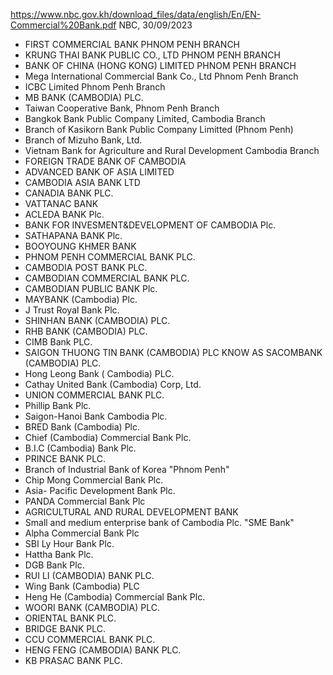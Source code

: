 https://www.nbc.gov.kh/download_files/data/english/En/EN-Commercial%20Bank.pdf
NBC, 30/09/2023
- FIRST COMMERCIAL BANK PHNOM PENH BRANCH
- KRUNG THAI BANK PUBLIC CO., LTD PHNOM PENH BRANCH
- BANK OF CHINA (HONG KONG) LIMITED PHNOM PENH BRANCH
- Mega International Commercial Bank Co., Ltd Phnom Penh Branch
- ICBC Limited Phnom Penh Branch
- MB BANK (CAMBODIA) PLC.
- Taiwan Cooperative Bank, Phnom Penh Branch
- Bangkok Bank Public Company Limited, Cambodia Branch
- Branch of Kasikorn Bank Public Company Limitted (Phnom Penh)
- Branch of Mizuho Bank, Ltd.
- Vietnam Bank for Agriculture and Rural Development Cambodia Branch
- FOREIGN TRADE BANK OF CAMBODIA
- ADVANCED BANK OF ASIA LIMITED
- CAMBODIA ASIA BANK LTD
- CANADIA BANK PLC.
- VATTANAC BANK
- ACLEDA BANK Plc.
- BANK FOR INVESMENT&DEVELOPMENT OF CAMBODIA Plc.
- SATHAPANA BANK Plc.
- BOOYOUNG KHMER BANK
- PHNOM PENH COMMERCIAL BANK PLC.
- CAMBODIA POST BANK PLC.
- CAMBODIAN COMMERCIAL BANK PLC.
- CAMBODIAN PUBLIC BANK Plc.
- MAYBANK (Cambodia) Plc.
- J Trust Royal Bank Plc.
- SHINHAN BANK (CAMBODIA) PLC.
- RHB BANK (CAMBODIA) PLC.
- CIMB Bank PLC.
- SAIGON THUONG TIN BANK (CAMBODIA) PLC KNOW AS SACOMBANK (CAMBODIA) PLC.
- Hong Leong Bank ( Cambodia) PLC.
- Cathay United Bank (Cambodia) Corp, Ltd.
- UNION COMMERCIAL BANK PLC.
- Phillip Bank Plc.
- Saigon-Hanoi Bank Cambodia Plc.
- BRED Bank (Cambodia) Plc.
- Chief (Cambodia) Commercial Bank Plc.
- B.I.C (Cambodia) Bank Plc.
- PRINCE BANK PLC.
- Branch of Industrial Bank of Korea "Phnom Penh"
- Chip Mong Commercial Bank Plc.
- Asia- Pacific Development Bank Plc.
- PANDA Commercial Bank Plc
- AGRICULTURAL AND RURAL DEVELOPMENT BANK
- Small and medium enterprise bank of Cambodia Plc. "SME Bank"
- Alpha Commercial Bank Plc
- SBI Ly Hour Bank Plc.
- Hattha Bank Plc.
- DGB Bank Plc.
- RUI LI (CAMBODIA) BANK PLC.
- Wing Bank (Cambodia) PLC
- Heng He (Cambodia) Commercial Bank Plc.
- WOORI BANK (CAMBODIA) PLC.
- ORIENTAL BANK PLC.
- BRIDGE BANK PLC.
- CCU COMMERCIAL BANK PLC.
- HENG FENG (CAMBODIA) BANK PLC.
- KB PRASAC BANK PLC. 